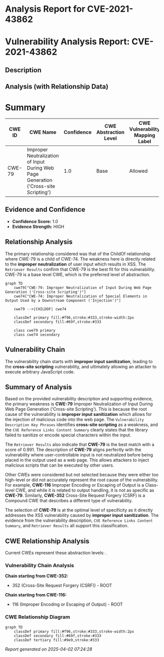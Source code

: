 # Analysis Report for CVE-2021-43862

# Vulnerability Analysis Report: CVE-2021-43862

## Description



## Analysis (with Relationship Data)

# Summary
| CWE ID | CWE Name | Confidence | CWE Abstraction Level | CWE Vulnerability Mapping Label | CWE-Vulnerability Mapping Notes |
|---|---|---|---|---|---|
| CWE-79 | Improper Neutralization of Input During Web Page Generation ('Cross-site Scripting') | 1.0 | Base | Allowed | Primary CWE |

## Evidence and Confidence

*   **Confidence Score:** 1.0
*   **Evidence Strength:** HIGH

## Relationship Analysis
The primary relationship considered was that of the ChildOf relationship where CWE-79 is a child of CWE-74. The weakness here is directly related to the **improper neutralization** of user input which results in XSS. The `Retriever Results` confirm that CWE-79 is the best fit for this vulnerability. CWE-79 is a base level CWE, which is the preferred level of abstraction.

```mermaid
graph TD
    cwe79["CWE-79: Improper Neutralization of Input During Web Page Generation ('Cross-site Scripting')"]
    cwe74["CWE-74: Improper Neutralization of Special Elements in Output Used by a Downstream Component ('Injection')"]
    
    cwe79 -->|CHILDOF| cwe74
    
    classDef primary fill:#f96,stroke:#333,stroke-width:2px
    classDef secondary fill:#69f,stroke:#333
    
    class cwe79 primary
    class cwe74 secondary
```

## Vulnerability Chain
The vulnerability chain starts with **improper input sanitization**, leading to the **cross-site scripting** vulnerability, and ultimately allowing an attacker to execute arbitrary JavaScript code.

## Summary of Analysis
Based on the provided vulnerability description and supporting evidence, the primary weakness is **CWE-79** Improper Neutralization of Input During Web Page Generation ('Cross-site Scripting'). This is because the root cause of the vulnerability is **improper input sanitization** which allows for the injection of malicious code into the web page. The `Vulnerability Description Key Phrases` identifies **cross-site scripting** as a weakness, and the `CVE Reference Links Content Summary` clearly states that the library failed to sanitize or encode special characters within the input.

The `Retriever Results` also indicate that **CWE-79** is the best match with a score of 0.991. The description of **CWE-79** aligns perfectly with the vulnerability where user-controllable input is not neutralized before being placed in the output used as a web page. This allows attackers to inject malicious scripts that can be executed by other users.

Other CWEs were considered but not selected because they were either too high-level or did not accurately represent the root cause of the vulnerability. For example, **CWE-116** Improper Encoding or Escaping of Output is a Class-level CWE, and while it is related to output handling, it is not as specific as **CWE-79**. Similarly, **CWE-352** Cross-Site Request Forgery (CSRF) is a Compound CWE that describes a different type of vulnerability.

The selection of **CWE-79** is at the optimal level of specificity as it directly addresses the XSS vulnerability caused by **improper input sanitization**. The evidence from the vulnerability description, `CVE Reference Links Content Summary`, and `Retriever Results` all support this classification.


## CWE Relationship Analysis

Current CWEs represent these abstraction levels: .


### Vulnerability Chain Analysis

**Chain starting from CWE-352:**
- 352 (Cross-Site Request Forgery (CSRF)) - ROOT


**Chain starting from CWE-116:**
- 116 (Improper Encoding or Escaping of Output) - ROOT



### CWE Relationship Diagram

```mermaid
graph TD
    classDef primary fill:#f96,stroke:#333,stroke-width:2px
    classDef secondary fill:#69f,stroke:#333
    classDef tertiary fill:#9e9,stroke:#333
```



*Report generated on 2025-04-02 07:24:28*
